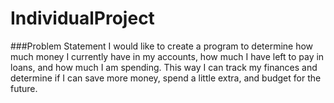# IndividualProject

###Problem Statement
I would like to create a program to determine how much money I currently have in my accounts, how much I have left to pay in loans, and how much I am spending. This way I can track my finances and determine if I can save more money, spend a little extra, and budget for the future.

